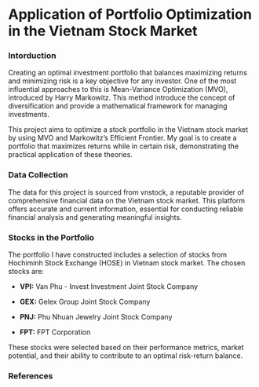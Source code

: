 # Application of Portfolio Optimization in the Vietnam Stock Market
### Intorduction
Creating an optimal investment portfolio that balances maximizing returns and minimizing risk is a key objective for any investor. One of the most influential approaches to this is Mean-Variance Optimization (MVO), introduced by Harry Markowitz. This method introduce the concept of diversification and provide a mathematical framework for managing investments.

This project aims to optimize a stock portfolio in the Vietnam stock market by using MVO and Markowitz’s Efficient Frontier. My goal is to create a portfolio that maximizes returns while in certain risk, demonstrating the practical application of these theories.

### Data Collection

The data for this project is sourced from vnstock, a reputable provider of comprehensive financial data on the Vietnam stock market. This platform offers accurate and current information, essential for conducting reliable financial analysis and generating meaningful insights.

### Stocks in the Portfolio
The portfolio I have constructed includes a selection of stocks from Hochiminh Stock Exchange (HOSE) in Vietnam stock market. The chosen stocks are:

- **VPI:** Van Phu - Invest Investment Joint Stock Company

- **GEX:** Gelex Group Joint Stock Company

- **PNJ:** Phu Nhuan Jewelry Joint Stock Company

- **FPT:** FPT Corporation

These stocks were selected based on their performance metrics, market potential, and their ability to contribute to an optimal risk-return balance.

### References
